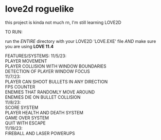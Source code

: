 # love2d roguelike

this project is kinda not much rn, I'm still learning LOVE2D


TO RUN:

run the *ENTIRE* directory with your LOVE2D 'LOVE.EXE' file *AND* make sure you are using **LOVE 11.4**



FEATURES/SYSTEMS:
11/5/23:<br>
PLAYER MOVEMENT<br>
PLAYER COLLISION WITH WINDOW BOUNDARIES<br>
DETECTION OF PLAYER WINDOW FOCUS<br>
11/7/23:<br>
PLAYER CAN SHOOT BULLETS IN ANY DIRECTION<br>
FPS COUNTER<br>
ENEMIES THAT RANDOMLY MOVE AROUND<br>
ENEMIES DIE ON BULLET COLLISION<br>
11/8/23:<br>
SCORE SYSTEM<br>
PLAYER HEALTH AND DEATH SYSTEM<br>
GAME OVER SYSTEM<br>
QUIT WITH ESCAPE<br>
11/19/23:<br>
FIREBALL AND LASER POWERUPS<br>